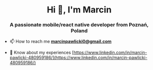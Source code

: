 <h1 align="center">Hi 👋, I'm Marcin</h1>
<h3 align="center">A passionate mobile/react native developer from Poznań, Poland</h3>

- 📫 How to reach me **marcinpawlicki0@gmail.com**

- 📄 Know about my experiences [https://www.linkedin.com/in/marcin-pawlicki-480959186/](https://www.linkedin.com/in/marcin-pawlicki-480959186/)
